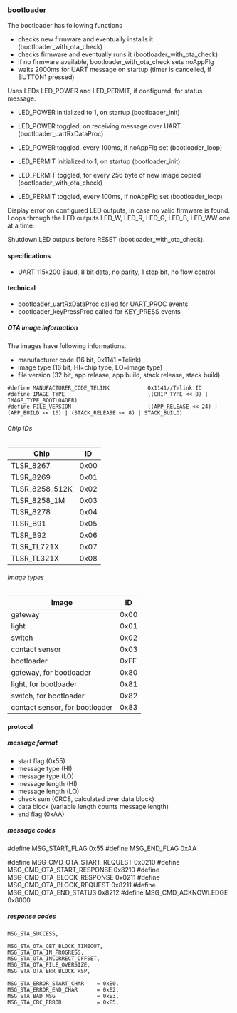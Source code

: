 ### bootloader

The bootloader has following functions

- checks new firmware and eventually installs it (bootloader_with_ota_check)
- checks firmware and eventually runs it (bootloader_with_ota_check)
- if no firmware available, bootloader_with_ota_check sets noAppFlg
- waits 2000ms for UART message on startup (timer is cancelled, if BUTTON1 pressed)

Uses LEDs LED_POWER and LED_PERMIT, if configured, for status message.

- LED_POWER initialized to 1, on startup (bootloader_init)
- LED_POWER toggled, on receiving message over UART (bootloader_uartRxDataProc)
- LED_POWER toggled, every 100ms, if noAppFlg set (bootloader_loop)

- LED_PERMIT initialized to 1, on startup (bootloader_init)
- LED_PERMIT toggled, for every 256 byte of new image copied (bootloader_with_ota_check)
- LED_PERMIT toggled, every 100ms, if noAppFlg set (bootloader_loop)

Display error on configured LED outputs, in case no valid firmware is found.
Loops through the LED outputs LED_W, LED_R, LED_G, LED_B, LED_WW one at a time.

Shutdown LED outputs before RESET (bootloader_with_ota_check).

#### specifications

- UART 115k200 Baud, 8 bit data, no parity, 1 stop bit, no flow control

#### technical

- bootloader_uartRxDataProc     called for UART_PROC events
- bootloader_keyPressProc       called for KEY_PRESS events

##### OTA image information

The images have following informations.

- manufacturer code (16 bit, 0x1141 =Telink)
- image type (16 bit, HI=chip type, LO=image type)
- file version (32 bit, app release, app build, stack release, stack build)

```
#define MANUFACTURER_CODE_TELINK           	0x1141//Telink ID
#define	IMAGE_TYPE							((CHIP_TYPE << 8) | IMAGE_TYPE_BOOTLOADER)
#define	FILE_VERSION					  	((APP_RELEASE << 24) | (APP_BUILD << 16) | (STACK_RELEASE << 8) | STACK_BUILD)
```

###### Chip IDs

| Chip           | ID   |
| -------------- | ---- |
| TLSR_8267      | 0x00 |
| TLSR_8269      | 0x01 |
| TLSR_8258_512K | 0x02 |
| TLSR_8258_1M   | 0x03 |
| TLSR_8278      | 0x04 |
| TLSR_B91       | 0x05 |
| TLSR_B92       | 0x06 |
| TLSR_TL721X    | 0x07 |
| TLSR_TL321X    | 0x08 |

###### Image types

| Image                           | ID   |
| ------------------------------- | ---- |
| gateway                         | 0x00 |
| light                           | 0x01 |
| switch                          | 0x02 |
| contact sensor                  | 0x03 |
| bootloader                      | 0xFF |
| gateway, for bootloader         | 0x80 |
| light, for bootloader           | 0x81 |
| switch, for bootloader          | 0x82 |
| contact sensor, for bootloader  | 0x83 |

#### protocol

##### message format

- start flag (0x55)
- message type (HI)
- message type (LO)
- message length (HI)
- message length (LO)
- check sum (CRC8, calculated over data block)
- data block (variable length counts message length)
- end flag (0xAA)

##### message codes

#define MSG_START_FLAG						0x55
#define MSG_END_FLAG						0xAA

#define MSG_CMD_OTA_START_REQUEST			0x0210
#define MSG_CMD_OTA_START_RESPONSE			0x8210
#define MSG_CMD_OTA_BLOCK_RESPONSE			0x0211
#define MSG_CMD_OTA_BLOCK_REQUEST			0x8211
#define MSG_CMD_OTA_END_STATUS				0x8212
#define MSG_CMD_ACKNOWLEDGE					0x8000

##### response codes

	MSG_STA_SUCCESS,

	MSG_STA_OTA_GET_BLOCK_TIMEOUT,
	MSG_STA_OTA_IN_PROGRESS,
	MSG_STA_OTA_INCORRECT_OFFSET,
	MSG_STA_OTA_FILE_OVERSIZE,
	MSG_STA_OTA_ERR_BLOCK_RSP,

	MSG_STA_ERROR_START_CHAR	= 0xE0,
	MSG_STA_ERROR_END_CHAR		= 0xE2,
	MSG_STA_BAD_MSG				= 0xE3,
	MSG_STA_CRC_ERROR			= 0xE5,
